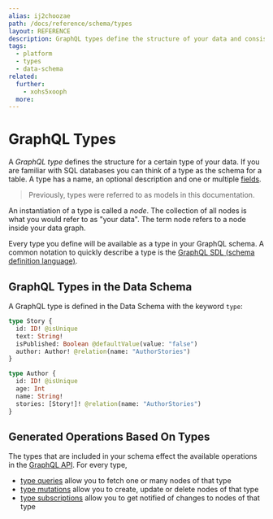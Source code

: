 ```yaml
---
alias: ij2choozae
path: /docs/reference/schema/types
layout: REFERENCE
description: GraphQL types define the structure of your data and consist of fields. They can be compared with table schemas in SQL databases.
tags:
  - platform
  - types
  - data-schema
related:
  further:
    - xohs5xooph
  more:
---
```


# GraphQL Types

A *GraphQL type* defines the structure for a certain type of your data. If you are familiar with SQL databases you can think of a type as the schema for a table. A type has a name, an optional description and one or multiple [fields](!alias-teizeit5se).

> Previously, types were referred to as models in this documentation.

An instantiation of a type is called a *node*. The collection of all nodes is what you would refer to as "your data". The term node refers to a node inside your data graph.

Every type you define will be available as a type in your GraphQL schema. A common notation to quickly describe a type is the [GraphQL SDL (schema definition language)](!alias-kr84dktnp0).

## GraphQL Types in the Data Schema

A GraphQL type is defined in the Data Schema with the keyword `type`:

```graphql
type Story {
  id: ID! @isUnique
  text: String!
  isPublished: Boolean @defaultValue(value: "false")
  author: Author! @relation(name: "AuthorStories")
}

type Author {
  id: ID! @isUnique
  age: Int
  name: String!
  stories: [Story!]! @relation(name: "AuthorStories")
}
```

## Generated Operations Based On Types

The types that are included in your schema effect the available operations in the [GraphQL API](). For every type,

* [type queries]() allow you to fetch one or many nodes of that type
* [type mutations]() allow you to create, update or delete nodes of that type
* [type subscriptions]() allow you to get notified of changes to nodes of that type

